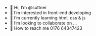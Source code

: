 - 👋 Hi, I’m @suttner
- 👀 I’m interested in front-end developing 
- 🌱 I’m currently learning html, css & js 
- 💞️ I’m looking to collaborate on ...
- 📲 How to reach me 0176 64347423

<!---
suttner/suttner is a ✨ special ✨ repository because its `README.md` (this file) appears on your GitHub profile.
You can click the Preview link to take a look at your changes.
--->
